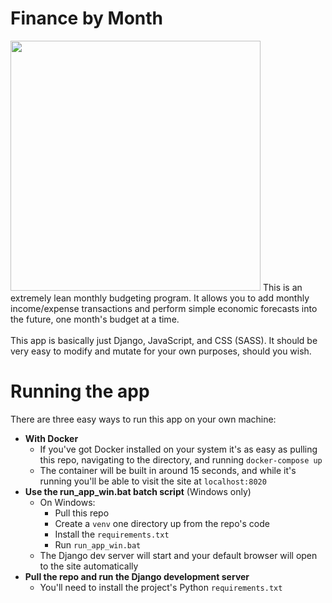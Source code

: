 # Finance by Month
<img src="https://djfdm802jwooz.cloudfront.net/static/project_images/0e3455cc05a340fea87230575ced49f5.png" width="400" height="400" />
This is an extremely lean monthly budgeting program.  It allows you to add monthly income/expense transactions and perform simple economic forecasts into the future, one month's budget at a time.
<br><br>
This app is basically just Django, JavaScript, and CSS (SASS).  It should be very easy to modify and mutate for your own purposes, should you wish.

# Running the app
There are three easy ways to run this app on your own machine:
- **With Docker**
  - If you've got Docker installed on your system it's as easy as pulling this repo, navigating to the directory, and running `docker-compose up`
  - The container will be built in around 15 seconds, and while it's running you'll be able to visit the site at `localhost:8020`
- **Use the run_app_win.bat batch script** (Windows only)
  - On Windows:
    - Pull this repo
    - Create a `venv` one directory up from the repo's code
    - Install the `requirements.txt`
    - Run `run_app_win.bat`
  - The Django dev server will start and your default browser will open to the site automatically
- **Pull the repo and run the Django development server**
  - You'll need to install the project's Python `requirements.txt`
